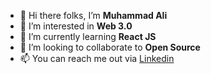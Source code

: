 - 👋 Hi there folks, I’m **Muhammad Ali**
- 👀 I’m interested in **Web 3.0**
- 🌱 I’m currently learning **React JS**
- 💞️ I’m looking to collaborate to **Open Source** 
- 📫 You can reach me out via [Linkedin](https://www.linkedin.com/in/malicodes/)

<!---
malicodes2/malicodes2 is a ✨ special ✨ repository because its `README.md` (this file) appears on your GitHub profile.
You can click the Preview link to take a look at your changes.
--->
